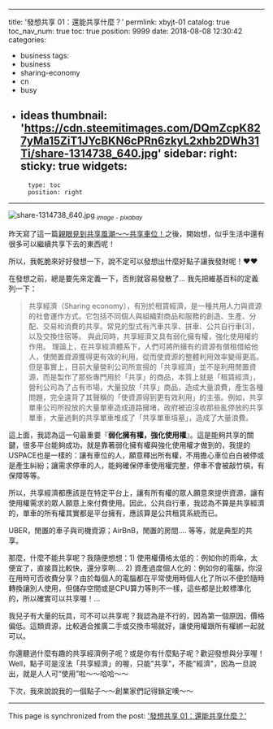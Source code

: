 
---
title: '發想共享 01：還能共享什麼？'
permlink: xbyjt-01
catalog: true
toc_nav_num: true
toc: true
position: 9999
date: 2018-08-08 12:30:42
categories:
- business
tags:
- business
- sharing-economy
- cn
- busy
- ideas
thumbnail: 'https://cdn.steemitimages.com/DQmZcpK827yMa15ZiT1JYcBKN6cPRn6zkyL2xhb2DWh31Ti/share-1314738_640.jpg'
sidebar:
    right:
        sticky: true
widgets:
    -
        type: toc
        position: right
---


![share-1314738_640.jpg](https://cdn.steemitimages.com/DQmZcpK827yMa15ZiT1JYcBKN6cPRn6zkyL2xhb2DWh31Ti/share-1314738_640.jpg)
<sub>*image - pixabay*</sub>

昨天寫了這一篇[親眼見到共享風潮～～共享車位！](https://steemit.com/business/@deanliu/6fnehb)之後，開始想，似乎生活中還有很多可以繼續共享下去的東西呢！

所以，我乾脆來好好發想一下，說不定可以發想出什麼好點子讓我發財呢！❤️❤️

在發想之前，總是要先來定義一下，否則就容易發散了... 我先把維基百科的定義列一下：

>共享經濟（Sharing economy），有別於租賃經濟，是一種共用人力與資源的社會運作方式。它包括不同個人與組織對商品和服務的創造、生產、分配、交易和消費的共享。常見的型式有汽車共享、拼車、公共自行車[3]，以及交換住宿等。
>與此同時，共享經濟又具有弱化擁有權，強化使用權的作用。
>理論上，在共享經濟體系下，人們可將所擁有的資源有償租借給他人，使閒置資源獲得更有效的利用，從而使資源的整體利用效率變得更高。但是事實上，目前大量營利公司所宣揚的「共享經濟」並不是利用閒置資源，而是製作了那些專門用於「共享」的商品，本質上就是「租賃經濟」，營利公司為了占有市場，大量投放「共享」商品，造成大量浪費，產生各種問題，完全違背了其聲稱的「使資源得到更有效利用」的主張。例如，共享單車公司所投放的大量單車造成道路擁堵，政府被迫沒收那些亂停放的共享單車，大量過剩的共享單車堆成了「共享單車墳墓」，造成了大量浪費。

這上面，我認為這一句最重要『**弱化擁有權，強化使用權**』。這是能夠共享的關鍵，很多平台能夠成功，就是靠著弱化擁有權與強化使用權才做到的，我提的USPACE也是一樣的：讓有車位的人，願意釋出所有權，不用擔心車位白白被停或是產生糾紛；讓需求停車的人，能夠確保停車使用權完整，停車不會被敲竹槓，有保障等等。

所以，共享經濟都應該是在特定平台上，讓有所有權的眾人願意來提供資源，讓有使用權需求的眾人願意上來付費使用。因此，公共自行車，我認為不算是共享經濟的，單車的所有權其實都是平台擁有，應該算是公共租賃系統而已。

UBER，閒置的車子與司機資源；AirBnB，閒置的房間.... 等等，就是典型的共享。

那麼，什麼不能共享呢？我隨便想想：1) 使用權價格太低的：例如你的雨傘，太便宜了，直接買比較快，還分享咧.... 2) 資產過度個人化的：例如你的電腦，你沒在用時可否收費分享？由於每個人的電腦都在平常使用時個人化了所以不便於隨時轉換讓別人使用，但儲存空間或是CPU算力等則不一樣，這些都是比較標準化的，所以確實可以共享喔！...

我兒子有大量的玩具，可不可以共享呢？我認為是不行的，因為第一個原因，價格偏低。這類資源，比較適合推廣二手或交換市場就好，讓使用權跟所有權綁一起就可以。

你還聽過什麼有趣的共享經濟例子呢？或是你有什麼點子呢？歡迎發想與分享喔！Well，點子可是沒法「共享經濟」的喔，只能"共享"，不能"經濟"，因為一旦說出，就是人人可“使用”啦～～哈哈～～

下次，我來說說我的一個點子～～創業家們記得鎖定噢～～


- - -

This page is synchronized from the post: ['發想共享 01：還能共享什麼？'](https://steemit.com/@deanliu/xbyjt-01)
